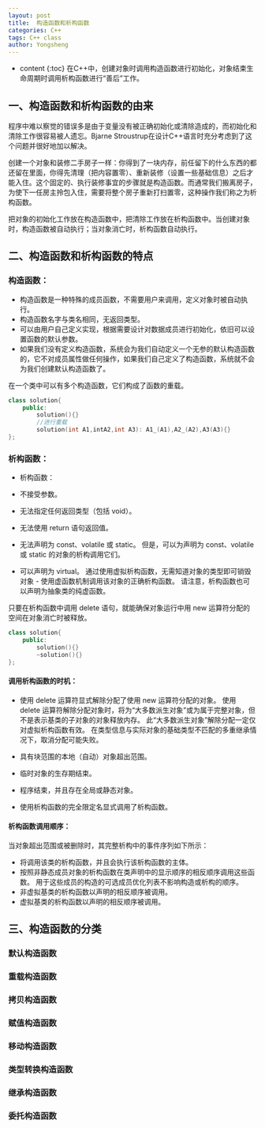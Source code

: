 ```yaml
---
layout: post
title:  构造函数和析构函数
categories: C++
tags: C++ class
author: Yongsheng
---
```

* content
{:toc}
在C++中，创建对象时调用构造函数进行初始化，对象结束生命周期时调用析构函数进行“善后”工作。



## 一、构造函数和析构函数的由来 

程序中难以察觉的错误多是由于变量没有被正确初始化或清除造成的，而初始化和清除工作很容易被人遗忘。Bjarne Stroustrup在设计C++语言时充分考虑到了这个问题并很好地加以解决。

创建一个对象和装修二手房子一样：你得到了一块内存，前任留下的什么东西的都还留在里面，你得先清理（把内容置零）、重新装修（设置一些基础信息）之后才能入住。这个固定的、执行装修事宜的步骤就是构造函数。而通常我们搬离房子，为使下一任房主拎包入住，需要将整个房子重新打扫置零，这种操作我们称之为析构函数。

把对象的初始化工作放在构造函数中，把清除工作放在析构函数中。当创建对象时，构造函数被自动执行；当对象消亡时，析构函数自动执行。



## 二、构造函数和析构函数的特点

### 构造函数：

- 构造函数是一种特殊的成员函数，不需要用户来调用，定义对象时被自动执行。　　
- 构造函数名字与类名相同，无返回类型。　　
- 可以由用户自己定义实现，根据需要设计对数据成员进行初始化，依旧可以设置函数的默认参数。　　
- 如果我们没有定义构造函数，系统会为我们自动定义一个无参的默认构造函数的，它不对成员属性做任何操作，如果我们自己定义了构造函数，系统就不会为我们创建默认构造函数了。

在一个类中可以有多个构造函数，它们构成了函数的重载。

```c++
class solution{
	public:
    	solution(){}
    	//进行重载
    	solution(int A1,intA2,int A3): A1_(A1),A2_(A2),A3(A3){}
};
```

### 析构函数：

- 析构函数：

- 不接受参数。

- 无法指定任何返回类型（包括 void）。

- 无法使用 return 语句返回值。

- 无法声明为 const、volatile 或 static。 但是，可以为声明为 const、volatile 或 static 的对象的析构调用它们。

- 可以声明为 virtual。 通过使用虚拟析构函数，无需知道对象的类型即可销毁对象 - 使用虚函数机制调用该对象的正确析构函数。 请注意，析构函数也可以声明为抽象类的纯虚函数。

只要在析构函数中调用 delete 语句，就能确保对象运行中用 new 运算符分配的空间在对象消亡时被释放。

```c++
class solution{
	public:
		solution(){}
    	~solution(){}
};
```

#### 调用析构函数的时机：

- 使用 delete 运算符显式解除分配了使用 new 运算符分配的对象。 使用 delete 运算符解除分配对象时，将为“大多数派生对象”或为属于完整对象，但不是表示基类的子对象的对象释放内存。 此“大多数派生对象”解除分配一定仅对虚拟析构函数有效。 在类型信息与实际对象的基础类型不匹配的多重继承情况下，取消分配可能失败。

- 具有块范围的本地（自动）对象超出范围。

- 临时对象的生存期结束。

- 程序结束，并且存在全局或静态对象。

- 使用析构函数的完全限定名显式调用了析构函数。



#### 析构函数调用顺序：

当对象超出范围或被删除时，其完整析构中的事件序列如下所示：

- 将调用该类的析构函数，并且会执行该析构函数的主体。
- 按照非静态成员对象的析构函数在类声明中的显示顺序的相反顺序调用这些函数。 用于这些成员的构造的可选成员优化列表不影响构造或析构的顺序。 
- 非虚拟基类的析构函数以声明的相反顺序被调用。
- 虚拟基类的析构函数以声明的相反顺序被调用。

## 三、构造函数的分类

### 默认构造函数



### 重载构造函数



### 拷贝构造函数



### 赋值构造函数



### 移动构造函数



### 类型转换构造函数



### 继承构造函数



### 委托构造函数
